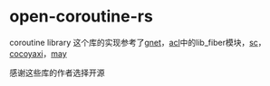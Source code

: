 # open-coroutine-rs
coroutine library
这个库的实现参考了[gnet](https://github.com/panjf2000/gnet)，[acl](https://github.com/acl-dev/acl)中的lib_fiber模块，[sc](https://github.com/rhoot/sc)，[cocoyaxi](https://github.com/idealvin/cocoyaxi)，[may](https://github.com/Xudong-Huang/may)

感谢这些库的作者选择开源
